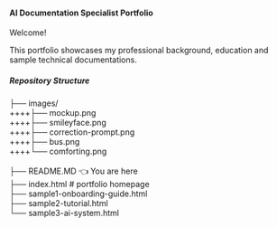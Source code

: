 #### AI Documentation Specialist Portfolio

Welcome!

This portfolio showcases my professional background, education and sample technical documentations.

##### Repository Structure 

├── images/<br>
++++├── mockup.png<br>
++++├── smileyface.png<br>
++++├── correction-prompt.png<br>
++++├── bus.png<br>
++++└── comforting.png<br>                               
├── README.MD                    👈 You are here<br>
├── index.html                    # portfolio homepage<br>
├── sample1-onboarding-guide.html<br>
├── sample2-tutorial.html<br>
└── sample3-ai-system.html<br>
